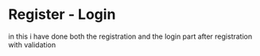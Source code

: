 # Register - Login

in this i have done both the registration and the login part after registration with validation
